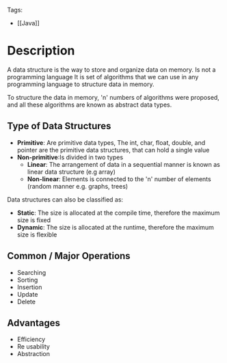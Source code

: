 Tags: 
- [[Java]]
# Description

A data structure is the way to store and organize data on memory. Is not a programming language It is set of algorithms that we can use in any programming language to structure data in memory.

To structure the data in memory, 'n' numbers of algorithms were proposed, and all these algorithms are known as abstract data types.

## Type of Data Structures
- **Primitive**: Are primitive data types, The int, char, float, double, and pointer are the primitive data structures, that can hold a single value
- **Non-primitive**:Is divided in two types
	- **Linear**: The arrangement of data in a sequential manner  is known  as linear  data structure (e.g array)
	- **Non-linear**: Elements is connected to the 'n'  number of elements (random manner e.g. graphs, trees)

Data structures  can also be classified as: 
- **Static**: The size is allocated at the compile time, therefore the maximum size is fixed
- **Dynamic**: The size is allocated at the runtime, therefore the maximum size is flexible 
## Common / Major Operations
- Searching
- Sorting
- Insertion
- Update
- Delete
## Advantages
- Efficiency
- Re usability
- Abstraction
